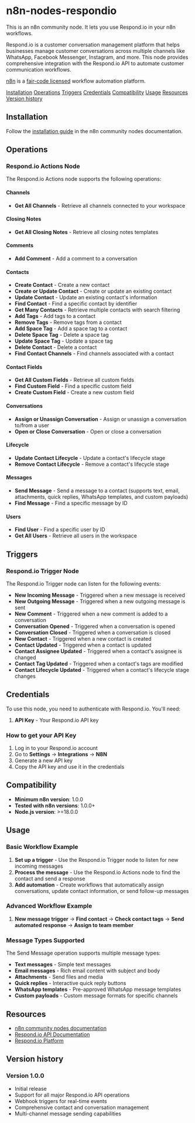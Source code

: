# n8n-nodes-respondio

This is an n8n community node. It lets you use Respond.io in your n8n workflows.

Respond.io is a customer conversation management platform that helps businesses manage customer conversations across multiple channels like WhatsApp, Facebook Messenger, Instagram, and more. This node provides comprehensive integration with the Respond.io API to automate customer communication workflows.

[n8n](https://n8n.io/) is a [fair-code licensed](https://docs.n8n.io/reference/license/) workflow automation platform.

[Installation](#installation)
[Operations](#operations)
[Triggers](#triggers)
[Credentials](#credentials)
[Compatibility](#compatibility)
[Usage](#usage)
[Resources](#resources)
[Version history](#version-history)

## Installation

Follow the [installation guide](https://docs.n8n.io/integrations/community-nodes/installation/) in the n8n community nodes documentation.

## Operations

### Respond.io Actions Node

The Respond.io Actions node supports the following operations:

#### Channels

- **Get All Channels** - Retrieve all channels connected to your workspace

#### Closing Notes

- **Get All Closing Notes** - Retrieve all closing notes templates

#### Comments

- **Add Comment** - Add a comment to a conversation

#### Contacts

- **Create Contact** - Create a new contact
- **Create or Update Contact** - Create or update an existing contact
- **Update Contact** - Update an existing contact's information
- **Find Contact** - Find a specific contact by identifier
- **Get Many Contacts** - Retrieve multiple contacts with search filtering
- **Add Tags** - Add tags to a contact
- **Remove Tags** - Remove tags from a contact
- **Add Space Tag** - Add a space tag to a contact
- **Delete Space Tag** - Delete a space tag
- **Update Space Tag** - Update a space tag
- **Delete Contact** - Delete a contact
- **Find Contact Channels** - Find channels associated with a contact

#### Contact Fields

- **Get All Custom Fields** - Retrieve all custom fields
- **Find Custom Field** - Find a specific custom field
- **Create Custom Field** - Create a new custom field

#### Conversations

- **Assign or Unassign Conversation** - Assign or unassign a conversation to/from a user
- **Open or Close Conversation** - Open or close a conversation

#### Lifecycle

- **Update Contact Lifecycle** - Update a contact's lifecycle stage
- **Remove Contact Lifecycle** - Remove a contact's lifecycle stage

#### Messages

- **Send Message** - Send a message to a contact (supports text, email, attachments, quick replies, WhatsApp templates, and custom payloads)
- **Find Message** - Find a specific message by ID

#### Users

- **Find User** - Find a specific user by ID
- **Get All Users** - Retrieve all users in the workspace

## Triggers

### Respond.io Trigger Node

The Respond.io Trigger node can listen for the following events:

- **New Incoming Message** - Triggered when a new message is received
- **New Outgoing Message** - Triggered when a new outgoing message is sent
- **New Comment** - Triggered when a new comment is added to a conversation
- **Conversation Opened** - Triggered when a conversation is opened
- **Conversation Closed** - Triggered when a conversation is closed
- **New Contact** - Triggered when a new contact is created
- **Contact Updated** - Triggered when a contact is updated
- **Contact Assignee Updated** - Triggered when a contact's assignee is changed
- **Contact Tag Updated** - Triggered when a contact's tags are modified
- **Contact Lifecycle Updated** - Triggered when a contact's lifecycle stage changes

## Credentials

To use this node, you need to authenticate with Respond.io. You'll need:

1. **API Key** - Your Respond.io API key

### How to get your API Key

1. Log in to your Respond.io account
2. Go to **Settings** → **Integrations** → **N8N**
3. Generate a new API key
4. Copy the API key and use it in the credentials

## Compatibility

- **Minimum n8n version**: 1.0.0
- **Tested with n8n versions**: 1.0.0+
- **Node.js version**: >=18.0.0

## Usage

### Basic Workflow Example

1. **Set up a trigger** - Use the Respond.io Trigger node to listen for new incoming messages
2. **Process the message** - Use the Respond.io Actions node to find the contact and send a response
3. **Add automation** - Create workflows that automatically assign conversations, update contact information, or send follow-up messages

### Advanced Workflow Example

1. **New message trigger** → **Find contact** → **Check contact tags** → **Send automated response** → **Assign to team member**

### Message Types Supported

The Send Message operation supports multiple message types:

- **Text messages** - Simple text messages
- **Email messages** - Rich email content with subject and body
- **Attachments** - Send files and media
- **Quick replies** - Interactive quick reply buttons
- **WhatsApp templates** - Pre-approved WhatsApp message templates
- **Custom payloads** - Custom message formats for specific channels

## Resources

- [n8n community nodes documentation](https://docs.n8n.io/integrations/#community-nodes)
- [Respond.io API Documentation](https://developers.respond.io/)
- [Respond.io Platform](https://respond.io/)

## Version history

### Version 1.0.0

- Initial release
- Support for all major Respond.io API operations
- Webhook triggers for real-time events
- Comprehensive contact and conversation management
- Multi-channel message sending capabilities
